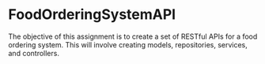 # FoodOrderingSystemAPI
The objective of this assignment is to create a set of RESTful APIs for a food ordering system. This will involve creating models, repositories, services, and controllers.
